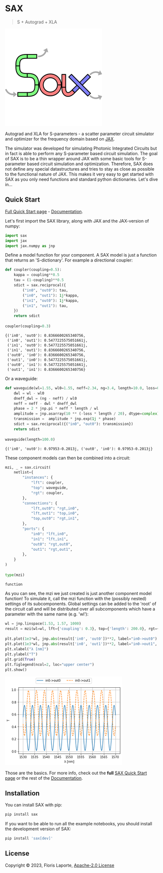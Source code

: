 # SAX

> S + Autograd + XLA

![SAX LOGO](docs/source/_static/img/logo.svg)

Autograd and XLA for S-parameters - a scatter parameter circuit simulator and
optimizer for the frequency domain based on [JAX](https://github.com/google/jax).

The simulator was developed for simulating Photonic Integrated Circuits but in fact is
able to perform any S-parameter based circuit simulation. The goal of SAX is to be a
thin wrapper around JAX with some basic tools for S-parameter based circuit simulation
and optimization. Therefore, SAX does not define any special datastructures and tries to
stay as close as possible to the functional nature of JAX. This makes it very easy to
get started with SAX as you only need functions and standard python dictionaries. Let's
dive in...

## Quick Start

[Full Quick Start page](https://flaport.github.io/sax/examples/01_quick_start.html) -
[Documentation](https://flaport.github.io/sax).

Let's first import the SAX library, along with JAX and the JAX-version of numpy:

```python
import sax
import jax
import jax.numpy as jnp
```

Define a model function for your component. A SAX model is just a function that returns
an 'S-dictionary'. For example a directional coupler:

```python
def coupler(coupling=0.5):
    kappa = coupling**0.5
    tau = (1-coupling)**0.5
    sdict = sax.reciprocal({
        ("in0", "out0"): tau,
        ("in0", "out1"): 1j*kappa,
        ("in1", "out0"): 1j*kappa,
        ("in1", "out1"): tau,
    })
    return sdict

coupler(coupling=0.3)
```

    {('in0', 'out0'): 0.8366600265340756,
     ('in0', 'out1'): 0.5477225575051661j,
     ('in1', 'out0'): 0.5477225575051661j,
     ('in1', 'out1'): 0.8366600265340756,
     ('out0', 'in0'): 0.8366600265340756,
     ('out1', 'in0'): 0.5477225575051661j,
     ('out0', 'in1'): 0.5477225575051661j,
     ('out1', 'in1'): 0.8366600265340756}

Or a waveguide:

```python
def waveguide(wl=1.55, wl0=1.55, neff=2.34, ng=3.4, length=10.0, loss=0.0):
    dwl = wl - wl0
    dneff_dwl = (ng - neff) / wl0
    neff = neff - dwl * dneff_dwl
    phase = 2 * jnp.pi * neff * length / wl
    amplitude = jnp.asarray(10 ** (-loss * length / 20), dtype=complex)
    transmission =  amplitude * jnp.exp(1j * phase)
    sdict = sax.reciprocal({("in0", "out0"): transmission})
    return sdict

waveguide(length=100.0)
```

    {('in0', 'out0'): 0.97953-0.2013j, ('out0', 'in0'): 0.97953-0.2013j}

These component models can then be combined into a circuit:

```python
mzi, _ = sax.circuit(
    netlist={
        "instances": {
            "lft": coupler,
            "top": waveguide,
            "rgt": coupler,
        },
        "connections": {
            "lft,out0": "rgt,in0",
            "lft,out1": "top,in0",
            "top,out0": "rgt,in1",
        },
        "ports": {
            "in0": "lft,in0",
            "in1": "lft,in1",
            "out0": "rgt,out0",
            "out1": "rgt,out1",
        },
    }
)

type(mzi)
```

    function

As you can see, the mzi we just created is just another component model function! To simulate it, call the mzi function with the (possibly nested) settings of its subcomponents. Global settings can be added to the 'root' of the circuit call and will be distributed over all subcomponents which have a parameter with the same name (e.g. 'wl'):

```python
wl = jnp.linspace(1.53, 1.57, 1000)
result = mzi(wl=wl, lft={'coupling': 0.3}, top={'length': 200.0}, rgt={'coupling': 0.8})

plt.plot(1e3*wl, jnp.abs(result['in0', 'out0'])**2, label="in0->out0")
plt.plot(1e3*wl, jnp.abs(result['in0', 'out1'])**2, label="in0->out1", ls="--")
plt.xlabel("λ [nm]")
plt.ylabel("T")
plt.grid(True)
plt.figlegend(ncol=2, loc="upper center")
plt.show()
```

![output](docs/source/_static/img/output_10_0.png)

Those are the basics. For more info, check out the **full**
[SAX Quick Start page](https://flaport.github.io/sax/examples/01_quick_start.html) or the rest of the [Documentation](https://flaport.github.io/sax).

## Installation

You can install SAX with pip:

```sh
pip install sax
```

If you want to be able to run all the example notebooks, you should install the
development version of SAX:

```sh
pip install 'sax[dev]'
```

## License

Copyright © 2023, Floris Laporte, [Apache-2.0 License](https://github.com/flaport/sax/blob/master/LICENSE)
